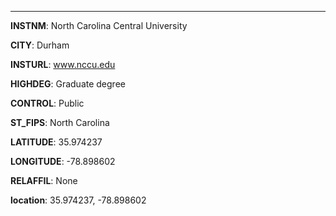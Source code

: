 
---
**INSTNM**: North Carolina Central University

**CITY**: Durham

**INSTURL**: www.nccu.edu

**HIGHDEG**: Graduate degree

**CONTROL**: Public

**ST_FIPS**: North Carolina

**LATITUDE**: 35.974237

**LONGITUDE**: -78.898602

**RELAFFIL**: None

**location**: 35.974237, -78.898602